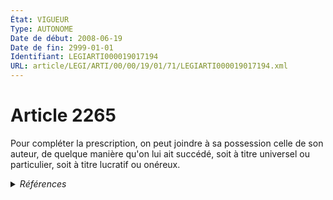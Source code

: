 ```yaml
---
État: VIGUEUR
Type: AUTONOME
Date de début: 2008-06-19
Date de fin: 2999-01-01
Identifiant: LEGIARTI000019017194
URL: article/LEGI/ARTI/00/00/19/01/71/LEGIARTI000019017194.xml
---
```


<h1>Article 2265</h1>

Pour compléter la prescription, on peut joindre à sa possession celle de son
auteur, de quelque manière qu'on lui ait succédé, soit à titre universel ou
particulier, soit à titre lucratif ou onéreux.


<details>
  <summary><em>Références</em></summary>

  <h2>Articles faisant référence à l'article</h2>
  
  <ul>
    <li>
      <a href="https://legal.tricoteuses.fr//redirection/LEGIARTI000006447433?vers=git&vers=legifrance">Code civil - article 2235 AUTONOME TRANSFERE, en vigueur du 1804-03-21 au 2008-06-19</a> CONCORDE source
    </li>
    <li>
      <a href="https://legal.tricoteuses.fr//redirection/LEGIARTI000019014275?vers=git&vers=legifrance">LOI n° 2008-561 du 17 juin 2008 portant réforme de la prescription en matière civile - article 2 ENTIEREMENT_MODIF</a> MODIFIE source
    </li>
    <li>
      <a href="https://legal.tricoteuses.fr//redirection/LEGIARTI000019017347?vers=git&vers=legifrance">Code civil - article 2235 AUTONOME VIGUEUR, en vigueur depuis le 2008-06-19</a> CONCORDE source
    </li>
  </ul>
  
  <h2>Références faites par l'article</h2>
  
  <ul>
    <li>
      1955-06-30 CITATION cible <a href="https://legal.tricoteuses.fr//redirection/LEGIARTI000006401321?vers=git&vers=legifrance">Décret n°55-885 du 30 juin 1955 relatif à l'introduction dans les départements de la Guadeloupe, de la Guyane française, de la Martinique et de la Réunion, de la législation et de la réglementation, métropolitaines concernant le domaine public maritime et l'exécution des travaux mixtes, et modifiant le statut de la zone dite "des cinquante pas géométriques" existant dans ces départements. - article 5 AUTONOME VIGUEUR, en vigueur depuis le 1955-07-02</a>
    </li>
    <li>
      2008-06-17 MODIFIE cible <a href="https://legal.tricoteuses.fr//redirection/LEGIARTI000019014275?vers=git&vers=legifrance">LOI n° 2008-561 du 17 juin 2008 portant réforme de la prescription en matière civile - article 2 ENTIEREMENT_MODIF</a>
    </li>
    <li>
      2999-01-01 CONCORDE cible <a href="https://legal.tricoteuses.fr//redirection/LEGIARTI000006447433?vers=git&vers=legifrance">Code civil - article 2235 AUTONOME TRANSFERE, en vigueur du 1804-03-21 au 2008-06-19</a>
    </li>
    <li>
      2999-01-01 CITATION cible <a href="https://legal.tricoteuses.fr//redirection/LEGIARTI000006350457?vers=git&vers=legifrance">Code du domaine de l'Etat - article L88 AUTONOME MODIFIE, en vigueur du 1962-03-18 au 1986-01-04</a>
    </li>
  </ul>
</details>
